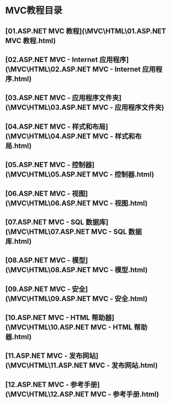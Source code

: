 # MVC教程目录

## [01.ASP.NET MVC 教程](\MVC\HTML\01.ASP.NET MVC 教程.html)

## [02.ASP.NET MVC - Internet 应用程序](\MVC\HTML\02.ASP.NET MVC - Internet 应用程序.html)

## [03.ASP.NET MVC - 应用程序文件夹](\MVC\HTML\03.ASP.NET MVC - 应用程序文件夹)

## [04.ASP.NET MVC - 样式和布局](\MVC\HTML\04.ASP.NET MVC - 样式和布局.html)

## [05.ASP.NET MVC - 控制器](\MVC\HTML\05.ASP.NET MVC - 控制器.html)

## [06.ASP.NET MVC - 视图](\MVC\HTML\06.ASP.NET MVC - 视图.html)

## [07.ASP.NET MVC - SQL 数据库](\MVC\HTML\07.ASP.NET MVC - SQL 数据库.html)

## [08.ASP.NET MVC - 模型](\MVC\HTML\08.ASP.NET MVC - 模型.html)

## [09.ASP.NET MVC - 安全](\MVC\HTML\09.ASP.NET MVC - 安全.html)

## [10.ASP.NET MVC - HTML 帮助器](\MVC\HTML\10.ASP.NET MVC - HTML 帮助器.html)

## [11.ASP.NET MVC - 发布网站](\MVC\HTML\11.ASP.NET MVC - 发布网站.html)

## [12.ASP.NET MVC - 参考手册](\MVC\HTML\12.ASP.NET MVC - 参考手册.html)